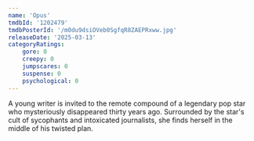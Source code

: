 ```yaml
---
name: 'Opus'
tmdbId: '1202479'
tmdbPosterId: '/m0du9dsiOVeb0SgfqR8ZAEPRxww.jpg'
releaseDate: '2025-03-13'
categoryRatings:
    gore: 0
    creepy: 0
    jumpscares: 0
    suspense: 0
    psychological: 0
---
```

A young writer is invited to the remote compound of a legendary pop star who mysteriously disappeared thirty years ago. Surrounded by the star's cult of sycophants and intoxicated journalists, she finds herself in the middle of his twisted plan.
